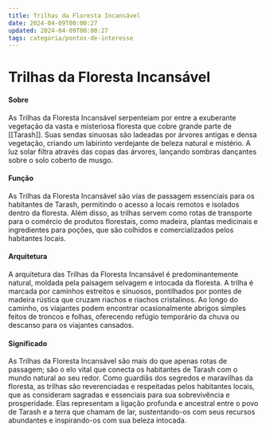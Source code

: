```yaml
---
title: Trilhas da Floresta Incansável
date: 2024-04-09T00:00:27
updated: 2024-04-09T00:00:27
tags: categoria/pontos-de-interesse
---
```


# Trilhas da Floresta Incansável
#### Sobre

As Trilhas da Floresta Incansável serpenteiam por entre a exuberante vegetação da vasta e misteriosa floresta que cobre grande parte de [[Tarash]]. Suas sendas sinuosas são ladeadas por árvores antigas e densa vegetação, criando um labirinto verdejante de beleza natural e mistério. A luz solar filtra através das copas das árvores, lançando sombras dançantes sobre o solo coberto de musgo.

#### Função

As Trilhas da Floresta Incansável são vias de passagem essenciais para os habitantes de Tarash, permitindo o acesso a locais remotos e isolados dentro da floresta. Além disso, as trilhas servem como rotas de transporte para o comércio de produtos florestais, como madeira, plantas medicinais e ingredientes para poções, que são colhidos e comercializados pelos habitantes locais.

#### Arquitetura

A arquitetura das Trilhas da Floresta Incansável é predominantemente natural, moldada pela paisagem selvagem e intocada da floresta. A trilha é marcada por caminhos estreitos e sinuosos, pontilhados por pontes de madeira rústica que cruzam riachos e riachos cristalinos. Ao longo do caminho, os viajantes podem encontrar ocasionalmente abrigos simples feitos de troncos e folhas, oferecendo refúgio temporário da chuva ou descanso para os viajantes cansados.

#### Significado

As Trilhas da Floresta Incansável são mais do que apenas rotas de passagem; são o elo vital que conecta os habitantes de Tarash com o mundo natural ao seu redor. Como guardiãs dos segredos e maravilhas da floresta, as trilhas são reverenciadas e respeitadas pelos habitantes locais, que as consideram sagradas e essenciais para sua sobrevivência e prosperidade. Elas representam a ligação profunda e ancestral entre o povo de Tarash e a terra que chamam de lar, sustentando-os com seus recursos abundantes e inspirando-os com sua beleza intocada.
